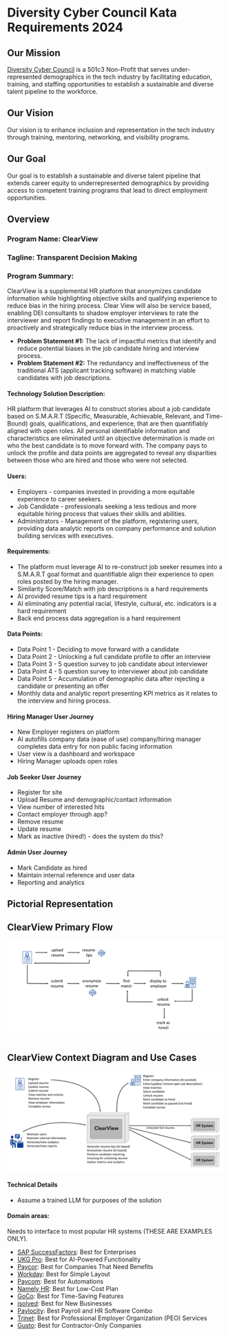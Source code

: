 # **Diversity Cyber Council Kata Requirements 2024**

## **Our Mission**

[Diversity Cyber Council](https://www.diversitycybercouncil.com/) is a 501c3 Non-Profit that serves under-represented demographics in the tech industry by facilitating education, training, and staffing opportunities to establish a sustainable and diverse talent pipeline to the workforce.

## **Our Vision**

Our vision is to enhance inclusion and representation in the tech industry through training, mentoring, networking, and visibility programs.

## **Our Goal**

Our goal is to establish a sustainable and diverse talent pipeline that extends career equity to underrepresented demographics by providing access to competent training programs that lead to direct employment opportunities. 

## **Overview**	

### **Program Name: ClearView**

### **Tagline: Transparent Decision Making**		

### **Program Summary:**
ClearView is a supplemental HR platform that anonymizes candidate information while highlighting objective skills and qualifying experience to reduce bias in the hiring process. Clear View will also be service based, enabling DEI consultants to shadow employer interviews to rate the interviewer and report findings to executive management in an effort to proactively and strategically reduce bias in the interview process. 											

* **Problem Statement \#1:** The lack of impactful metrics that identify and reduce potential biases in the job candidate hiring and interview process.	  
* **Problem Statement \#2:** The redundancy and ineffectiveness of the traditional ATS (applicant tracking software) in matching viable candidates with job descriptions.

#### **Technology Solution Description:**
HR platform that leverages AI to construct stories about a job candidate based on S.M.A.R.T (Specific, Measurable, Achievable, Relevant, and Time-Bound) goals, qualifications, and experience, that are then quantifiably aligned with open roles. All personal identifiable information and characteristics are eliminated until an objective determination is made on who the best candidate is to move forward with. The company pays to unlock the profile and data points are aggregated to reveal any disparities between those who are hired and those who were not selected. 						
#### **Users:**
* Employers \- companies invested in providing a more equitable experience to career seekers.  
* Job Candidate \- professionals seeking a less tedious and more equitable hiring process that values their skills and abilities.  
* Administrators \- Management of the platform, registering users, providing data analytic reports on company performance and solution building services with executives.

#### **Requirements:**
* The platform must leverage AI to re-construct job seeker resumes into a S.M.A.R.T goal format and quantifiable align their experience to open roles posted by the hiring manager.  
* Similarity Score/Match with job descriptions is a hard requirements   
* AI provided resume tips is a hard requirement   
* AI eliminating any potential racial, lifestyle, cultural, etc. indicators is a hard requirement   
* Back end process data aggregation is a hard requirement 

#### **Data Points:**
* Data Point 1 \- Deciding to move forward with a candidate   
* Data Point 2 \- Unlocking a full candidate profile to offer an interview   
* Data Point 3 \- 5 question survey to job candidate about interviewer  
* Data Point 4 \- 5 question survey to interviewer about job candidate   
* Data Point 5 \- Accumulation of demographic data after rejecting a candidate or presenting an offer   
* Monthly data and analytic report presenting KPI metrics as it relates to the interview and hiring process. 

#### **Hiring Manager User Journey**
* New Employer registers on platform 					  
* AI autofills company data (ease of use) company/hiring manager completes data entry for non public facing information 					  
* User view is a dashboard and workspace  
* Hiring Manager uploads open roles

#### **Job Seeker User Journey** 
* Register for site  
* Upload Resume and demographic/contact information  
* View number of interested hits  
* Contact employer through app?  
* Remove resume  
* Update resume  
* Mark as inactive (hired\!) \- does the system do this?

#### **Admin User Journey**
* Mark Candidate as hired  
* Maintain internal reference and user data  
* Reporting and analytics

## Pictorial Representation

## ClearView Primary Flow
  ![ClearView Primary Flow](architecture/images/ClearView-Primary%20Workflow.png "ClearView Primary Flow")

## ClearView Context Diagram and Use Cases
 ![ClearView Primary Flow](architecture/images/ClearView%20-%20Context%20Diagram%20and%20Use%20Cases.png "ClearView Context Diagram and Use Cases")
    
#### **Technical Details**
* Assume a trained LLM for purposes of the solution

#### **Domain areas:**
Needs to interface to most popular HR systems (THESE ARE EXAMPLES ONLY).

* [SAP SuccessFactors](https://www.forbes.com/advisor/business/software/best-human-resource-management-systems/#sap_successfactors_section): Best for Enterprises  
* [UKG Pro](https://www.forbes.com/advisor/business/software/best-human-resource-management-systems/#ukg_pro_section): Best for AI-Powered Functionality  
* [Paycor](https://paycor.pxf.io/c/1955282/2051965/16018?subid1=FARjf61zfJc8mSIASN64JJ_ZV30MLT74ImK&subid2=%2Fadvisor%2Fbusiness%2Fsoftware%2Fbest-human-resource-management-systems%2F&subid3=Advisor_US): Best for Companies That Need Benefits  
* [Workday](https://www.forbes.com/advisor/business/software/best-human-resource-management-systems/#workday_section): Best for Simple Layout  
* [Paycom](https://www.forbes.com/advisor/business/software/best-human-resource-management-systems/#paycom_section): Best for Automations  
* [Namely HR](https://www.forbes.com/advisor/business/software/best-human-resource-management-systems/#namely_hr_section): Best for Low-Cost Plan  
* [GoCo](https://appwiki.nl/link/brand/CsUdO7vU7tLAPB9f3y9u40mwXgJbDODw?sub1=FARjf61zfJc8mSIASN64JJ_oPEUauVVZh5e): Best for Time-Saving Features  
* [isolved](https://www.forbes.com/advisor/business/software/best-human-resource-management-systems/#isolved_section): Best for New Businesses  
* [Paylocity](https://explore.paylocity.com/7sqob0bt0pdf): Best Payroll and HR Software Combo  
* [Trinet](http://businesscom.go2cloud.org/aff_c?offer_id=45&aff_id=1075&aff_sub=FARjf61zfJc8mSIASN64JJ_uWjRh21Egob6): Best for Professional Employer Organization (PEO) Services  
* [Gusto](https://gusto.pxf.io/qn6bLg): Best for Contractor-Only Companies
